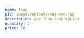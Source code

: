 ```yaml
---
name: flap
pic: images/uploads/vag-eye.jpg
description: woo flap description
quantity: 2
price: 10
---
```


